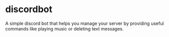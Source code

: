 # discordbot

A simple discord bot that helps you manage your server by providing useful commands like playing music or deleting text messages.
